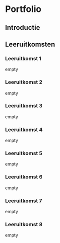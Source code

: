 # Portfolio
## Introductie

## Leeruitkomsten
### Leeruitkomst 1
empty
### Leeruitkomst 2
empty
### Leeruitkomst 3
empty
### Leeruitkomst 4
empty
### Leeruitkomst 5
empty
### Leeruitkomst 6
empty
### Leeruitkomst 7
empty
### Leeruitkomst 8
empty
